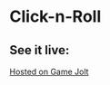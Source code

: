 # Click-n-Roll

## See it live:

[Hosted on Game Jolt](https://gamejolt.com/games/ClicknRoll/330770 "Click 'n' Roll")
